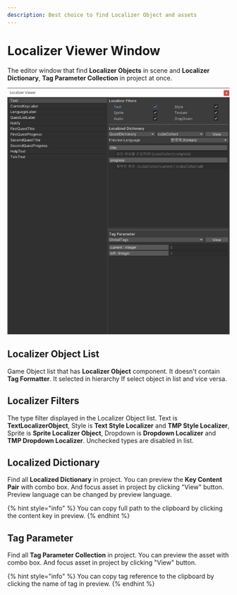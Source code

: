 ```yaml
---
description: Best choice to find Localizer Object and assets
---
```


# Localizer Viewer Window

The editor window that find **Localizer Objects** in scene and **Localizer Dictionary**, **Tag Parameter Collection** in project at once.

![Localizer list of Cube Collector example](../.gitbook/assets/localizer_viewer_window.png)

## Localizer Object List

Game Object list that has **Localizer Object** component. It doesn't contain **Tag Formatter**. It selected in hierarchy If select object in list and vice versa.

## Localizer Filters

The type filter displayed in the Localizer Object list. Text is **TextLocalizerObject**, Style is **Text Style Localizer** and **TMP Style Localizer**, Sprite is **Sprite Localizer Object**, Dropdown is **Dropdown Localizer** and **TMP Dropdown Localizer**. Unchecked types are disabled in list.

## Localized Dictionary

Find all **Localized Dictionary** in project. You can preview the **Key Content Pair** with combo box. And focus asset in project by clicking "View" button. Preview language can be changed by preview language.

{% hint style="info" %}
You can copy full path to the clipboard by clicking the content key in preview.
{% endhint %}

## Tag Parameter

Find all **Tag Parameter Collection** in project. You can preview the asset with combo box. And focus asset in project by clicking "View" button.

{% hint style="info" %}
You can copy tag reference to the clipboard by clicking the name of tag in preview.
{% endhint %}

